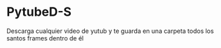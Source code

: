 # PytubeD-S

Descarga cualquier video de yutub y te guarda en una carpeta todos los santos frames dentro de él